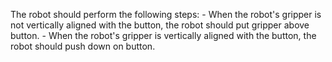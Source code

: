 

The robot should perform the following steps:
    - When the robot's gripper is not vertically aligned with the button, the robot should put gripper above button.
    - When the robot's gripper is vertically aligned with the button, the robot should push down on button.